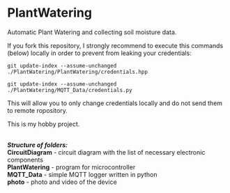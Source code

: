# PlantWatering
Automatic Plant Watering and collecting soil moisture data.

If you fork this repository, I strongly recommend to execute this commands (below) locally in order to prevent from leaking your credentials:

<code>git update-index --assume-unchanged ./PlantWatering/PlantWatering/credentials.hpp</code>

<code>git update-index --assume-unchanged ./PlantWatering/MQTT_Data/credentials.py</code>

This will allow you to only change credentials locally and do not send them to remote ropository.

This is my hobby project.

<br/><b><i>Structure of folders:</i></b>
<br/><b>CircuitDiagram</b> - circuit diagram with the list of necessary electronic components
<br/><b>PlantWatering</b> - program for microcontroller
<br/><b>MQTT_Data</b> - simple MQTT logger written in python
<br/><b>photo</b> - photo and video of the device
